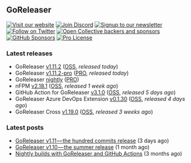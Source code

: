 ## GoReleaser

[![Visit our website](https://img.shields.io/badge/website-4285F4?style=for-the-badge&logo=googlechrome&logoColor=white)](https://goreleaser.com)
[![Join Discord](https://img.shields.io/badge/Discord-5865F2?style=for-the-badge&logo=discord&logoColor=white)](https://discord.gg/RGEBtg8vQ6)
[![Signup to our newsletter](https://img.shields.io/badge/news-E15718?style=for-the-badge&logo=revue&logoColor=white)](https://www.getrevue.co/profile/goreleaser)
[![Follow on Twitter](https://img.shields.io/badge/twitter-1DA1F2?style=for-the-badge&logo=twitter&logoColor=white)](https://twitter.com/goreleaser)
[![Open Collective backers and sponsors](https://img.shields.io/opencollective/all/goreleaser?logo=opencollective&style=for-the-badge)](https://opencollective.com/goreleaser)
[![GitHub Sponsors](https://img.shields.io/github/sponsors/caarlos0?logo=github&style=for-the-badge)](https://github.com/sponsors/caarlos0)
[![Pro License](https://img.shields.io/badge/pro_license-36A9AE?style=for-the-badge&logo=gumroad&logoColor=white)](https://goreleaser.com/pro)

### Latest releases
- GoReleaser [v1.11.2](https://github.com/goreleaser/goreleaser/releases/tag/v1.11.2) ([OSS](https://github.com/goreleaser/goreleaser), _released today_)
- GoReleaser [v1.11.2-pro](https://github.com/goreleaser/goreleaser-pro/releases/tag/v1.11.2-pro) ([PRO](https://goreleaser.com/pro), _released today_)
- GoReleaser [nightly](https://github.com/goreleaser/goreleaser-pro/releases/tag/nightly) ([PRO](https://goreleaser.com/pro))
- nFPM [v2.18.1](https://github.com/goreleaser/nfpm/releases/tag/v2.18.1) ([OSS](https://nfpm.goreleaser.com), _released 1 week ago_)
- GitHub Action for GoReleaser [v3.1.0](https://github.com/goreleaser/goreleaser-action/releases/tag/v3.1.0) ([OSS](https://github.com/goreleaser/goreleaser-action), _released 5 days ago_)
- GoReleaser Azure DevOps Extension [v0.1.30](https://github.com/goreleaser/goreleaser-azure-devops-extension/releases/tag/v0.1.30) ([OSS](https://github.com/goreleaser/goreleaser-azure-devops-extension), _released 4 days ago_)
- GoReleaser Cross [v1.19.0](https://github.com/goreleaser/goreleaser-cross/releases/tag/v1.19.0) ([OSS](https://github.com/goreleaser/goreleaser-cross), _released 3 weeks ago_)


### Latest posts
- [GoReleaser v1.11 — the hundred commits release](https://blog.goreleaser.com/goreleaser-v1-11-the-hundred-commits-release-aa06fc7caf8e?source=rss----17aa0cbd263f---4) (3 days ago)
- [GoReleaser v1.10 — the summer release](https://blog.goreleaser.com/goreleaser-v1-10-the-summer-release-eb218e7a7ecf?source=rss----17aa0cbd263f---4) (1 month ago)
- [Nightly builds with GoReleaser and GitHub Actions](https://blog.goreleaser.com/nightly-builds-with-goreleaser-and-github-actions-e08c078e4d0f?source=rss----17aa0cbd263f---4) (3 months ago)
